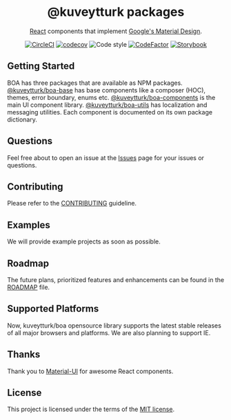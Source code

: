 <h1 align="center">@kuveytturk packages</h1>

<div align="center">

[React](http://facebook.github.io/react/) components that implement [Google's Material Design](https://www.google.com/design/spec/material-design/introduction.html). 

[![CircleCI](https://circleci.com/gh/kuveytturk/boa.svg?style=shield&circle-token=17c2c9d64b57ee4fa97b2dbf59a59ddf26ac60dd)](https://circleci.com/gh/kuveytturk/boa) [![codecov](https://codecov.io/gh/kuveytturk/boa/branch/master/graph/badge.svg?token=OVabLixPmT)](https://codecov.io/gh/kuveytturk/boa) ![Code style](https://img.shields.io/badge/code_style-prettier-ff69b4.svg)
[![CodeFactor](https://www.codefactor.io/repository/github/kuveytturk/boa/badge)](https://www.codefactor.io/repository/github/kuveytturk/boa)
[![Storybook](https://github.com/storybooks/brand/blob/master/badge/badge-storybook.svg)](https://kuveytturk.github.io/boa)
</div>

## Getting Started

BOA has three packages that are available as NPM packages. [@kuveytturk/boa-base](/packages/base/) has base components like a composer (HOC), themes, error boundary, enums etc. [@kuveytturk/boa-components](/packages/components/) is the main UI component library. [@kuveytturk/boa-utils](/packages/utils/) has localization and messaging utilities. Each component is documented on its own package dictionary.

## Questions

Feel free about to open an issue at the [Issues](https://github.com/kuveytturk/boa/issues) page for your issues or questions.

## Contributing

Please refer to the [CONTRIBUTING](/CONTRIBUTING.md) guideline.

## Examples

We will provide example projects as soon as possible.

## Roadmap

The future plans, prioritized features and enhancements can be found in the [ROADMAP](/ROADMAP.md) file.

## Supported Platforms

Now, kuveytturk/boa opensource library supports the latest stable releases of all major browsers and platforms. We are also planning to support IE.

## Thanks

Thank you to [Material-UI](https://github.com/mui-org/material-ui) for awesome React components.

## License

This project is licensed under the terms of the
[MIT license](/LICENSE).




